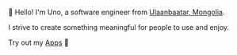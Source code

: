 👋 Hello! I'm Uno, a software engineer from <a href="https://en.wikipedia.org/wiki/Ulaanbaatar">Ulaanbaatar, Mongolia</a>. 

I strive to create something meaningful for people to use and enjoy. 

Try out my <a href="https://apps.apple.com/us/developer/usukhbayar-batbayar/id1532655863">Apps</a> 📱
